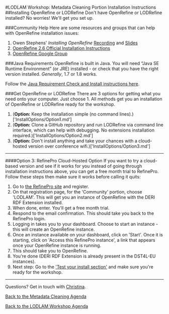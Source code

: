 #LODLAM Workshop: Metadata Cleaning Portion Installation Instructions
##Installing OpenRefine or LODRefine
Don't have OpenRefine or LODRefine installed? No worries! We'll get you set up.

###Community Help
Here are some resources and groups that can help with OpenRefine installation issues:

1. Owen Stephens' *Installing OpenRefine* [Recording](https://summit.uwaterloo.ca/p389l6kkluv/) and [Slides](http://www.mashcat.info/wp-content/uploads/2016/01/Installing-OpenRefine.pptx)
2. [OpenRefine 2.6 Official Installation Instructions](https://github.com/OpenRefine/OpenRefine/wiki/Installation-Instructions)
3. [OpenRefine Google Group](https://groups.google.com/forum/#!forum/openrefine
)

###Java Requirements
OpenRefine is built in Java. You will need “Java SE Runtime Environment” (or JRE) installed - or check that you have the right version installed. *Generally*, 1.7 or 1.8 works.

Follow the [Java Requirement Check and Install instructions here](JavaInstall.md).

###Get OpenRefine or LODRefine
There are 3 options for getting what you need onto your computer. Just choose 1. All methods get you an installation of OpenRefine or LODRefine ready for the workshop.

1. (**Option:** Keep the installation simple (no command lines).)['InstallOptions/Option1.md']
2. (**Option:** Clone a GitHub repository and run LODRefine via command line interface, which can help with debugging. No extensions installation required.)['InstallOptions/Option2.md']
3. (**Option:** Don't install anything and take your chances with a cloud-hosted version over conference wifi.)['InstallOptions/Option3.md']

---

####Option 3: RefinePro Cloud-Hosted Option
If you want to try a cloud-based version and see if it works for you instead of going through installation instructions above, you can get a free month trial to RefinePro. Follow these steps then make sure it works before calling it quits:

1. Go to [the RefinePro site](https://app.refinepro.com/register/) and register.
2. On that registration page, for the 'Community' portion, choose 'LODLAM'. This will get you an instance of OpenRefine with the DERI RDF Extension installed.
3. When done, enter. You'll get a free month trial.
3. Respond to the email confirmation. This should take you back to the RefinePro login.
4. Logging in takes you to your dashboard. Choose to start an instance - this will create an OpenRefine instance.
5. Once an instance available on your dashboard, click on 'Start'. Once it is starting, click on 'Access this RefinePro instance', a link that appears once your OpenRefine instance is running.
6. This should take you to OpenRefine.
7. You're done (DERI RDF Extension is already present in the DST4L-EU instances).
8. Next step: Go to the ['Test your install section'](OpenRefineInstallationTest.md) and make sure you're ready for the workshop.

---

Questions? Get in touch with [Christina](mailto:cmharlow@gmail.com).

[Back to the Metadata Cleaning Agenda](../)

[Back to the LODLAM Workshop Agenda](https://github.com/LODLAM/LODLAMTO16)
